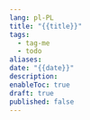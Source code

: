 ```yaml
---
lang: pl-PL
title: "{{title}}"
tags:
  - tag-me
  - todo
aliases: 
date: "{{date}}"
description: 
enableToc: true
draft: true
published: false
---
```

